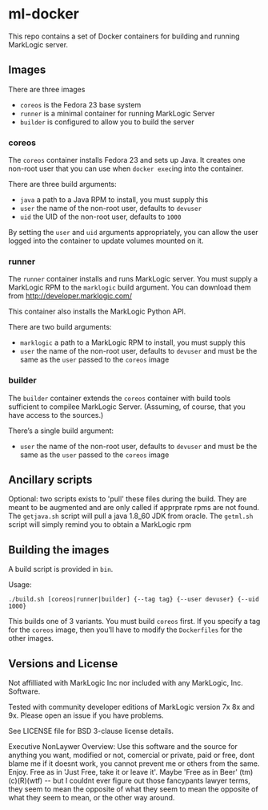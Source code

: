 # ml-docker

This repo contains a set of Docker containers for building and running
MarkLogic server.

## Images

There are three images

* `coreos` is the Fedora 23 base system
* `runner` is a minimal container for running MarkLogic Server
* `builder` is configured to allow you to build the server

### coreos

The `coreos` container installs Fedora 23 and sets up Java. It creates
one non-root user that you can use when `docker exec`ing into the
container.

There are three build arguments:

* `java` a path to a Java RPM to install, you must supply this
* `user` the name of the non-root user, defaults to `devuser`
* `uid` the UID of the non-root user, defaults to `1000`

By setting the `user` and `uid` arguments appropriately, you can allow
the user logged into the container to update volumes mounted on it.

### runner

The `runner` container installs and runs MarkLogic server. You must
supply a MarkLogic RPM to the `marklogic` build argument. You can
download them from http://developer.marklogic.com/

This container also installs the MarkLogic Python API.

There are two build arguments:

* `marklogic` a path to a MarkLogic RPM to install, you must supply this
* `user` the name of the non-root user, defaults to `devuser`
   and must be the same as the `user` passed to the `coreos` image

### builder

The `builder` container extends the `coreos` container with build
tools sufficient to compilee MarkLogic Server. (Assuming, of course,
that you have access to the sources.)

There’s a single build argument:

* `user` the name of the non-root user, defaults to `devuser`
   and must be the same as the `user` passed to the `coreos` image

## Ancillary scripts

Optional: two scripts exists to 'pull' these files during the build.
They are meant to be augmented and are only called if apprprate rpms
are not found. The `getjava.sh` script will pull a java 1.8_60 JDK from
oracle. The `getml.sh` script will simply remind you to obtain a
MarkLogic rpm

## Building the images

A build script is provided in `bin`.

Usage:

    ./build.sh [coreos|runner|builder] {--tag tag} {--user devuser} {--uid 1000}

This builds one of 3 variants. You must build `coreos` first. If you specify
a tag for the `coreos` image, then you’ll have to modify the `Dockerfiles` for
the other images.

## Versions and License
Not affilliated with MarkLogic Inc nor included with any MarkLogic, Inc. Software.

Tested with community developer editions of MarkLogic version 7x 8x and 9x.  Please open an issue if you have problems.

See LICENSE file for BSD 3-clause license details.  

Executive NonLaywer Overview:  Use this software and the source for anything you want, modified or not, comercial or private, paid or free, dont blame me if it doesnt work, you cannot prevent me or others from the same. Enjoy.
Free as in 'Just Free, take it or leave it'.
Maybe 'Free as in Beer' (tm)(c)(R)(wtf) -- but I couldnt ever figure out those fancypants lawyer terms, they seem to mean the opposite of what they seem to mean the opposite of what they seem to mean, or the other way around.


